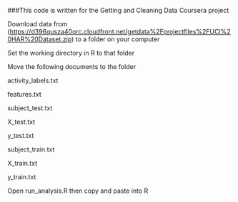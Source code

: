 ###This code is written for the Getting and Cleaning Data Coursera project

Download data from (https://d396qusza40orc.cloudfront.net/getdata%2Fprojectfiles%2FUCI%20HAR%20Dataset.zip) to a folder on your computer

Set the working directory in R to that folder
    
Move the following documents to the folder

activity_labels.txt

features.txt

subject_test.txt

X_test.txt

y_test.txt

subject_train.txt

X_train.txt

y_train.txt

Open run_analysis.R then copy and paste into R
